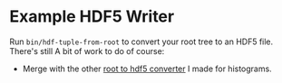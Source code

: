 Example HDF5 Writer
===================

Run `bin/hdf-tuple-from-root` to convert your root tree to an HDF5
file. There's still A bit of work to do of course:

 - Merge with the other [root to hdf5 converter][1] I made for histograms.

[1]: https://github.com/dguest/th2hdf5
